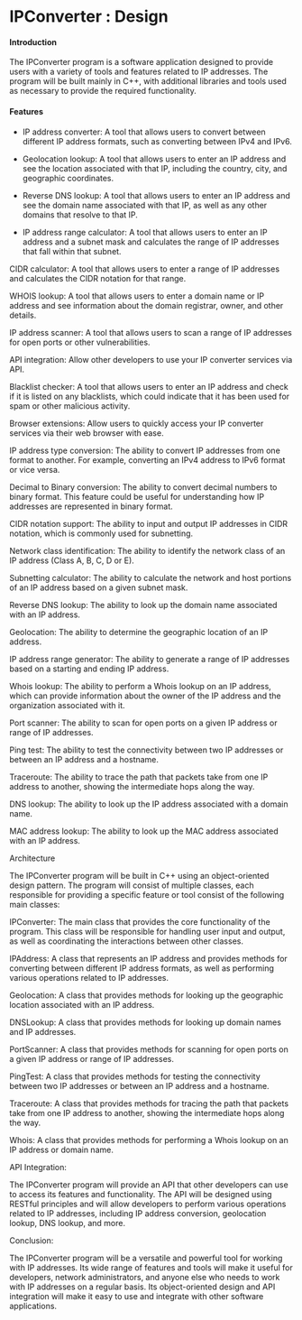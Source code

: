 # IPConverter : Design 

#### Introduction

The IPConverter program is a software application designed to provide users with a variety of tools and features related to IP addresses. The program will be built mainly in C++, with additional libraries and tools used as necessary to provide the required functionality.

#### Features

* IP address converter: 
  A tool that allows users to convert between different IP address formats, such as converting between IPv4 and IPv6.

* Geolocation lookup: 
  A tool that allows users to enter an IP address and see the location associated with that IP, including the country, city, and geographic coordinates.

* Reverse DNS lookup: 
  A tool that allows users to enter an IP address and see the domain name associated with that IP, as well as any other domains that resolve to that IP.

* IP address range calculator: 
  A tool that allows users to enter an IP address and a subnet mask and calculates the range of IP addresses that fall within that subnet.

CIDR calculator: A tool that allows users to enter a range of IP addresses and calculates the CIDR notation for that range.

WHOIS lookup: A tool that allows users to enter a domain name or IP address and see information about the domain registrar, owner, and other details.

IP address scanner: A tool that allows users to scan a range of IP addresses for open ports or other vulnerabilities.

API integration: Allow other developers to use your IP converter services via API.

Blacklist checker: A tool that allows users to enter an IP address and check if it is listed on any blacklists, which could indicate that it has been used for spam or other malicious activity.

Browser extensions: Allow users to quickly access your IP converter services via their web browser with ease.

IP address type conversion: The ability to convert IP addresses from one format to another. For example, converting an IPv4 address to IPv6 format or vice versa.

Decimal to Binary conversion: The ability to convert decimal numbers to binary format. This feature could be useful for understanding how IP addresses are represented in binary format.

CIDR notation support: The ability to input and output IP addresses in CIDR notation, which is commonly used for subnetting.

Network class identification: The ability to identify the network class of an IP address (Class A, B, C, D or E).

Subnetting calculator: The ability to calculate the network and host portions of an IP address based on a given subnet mask.

Reverse DNS lookup: The ability to look up the domain name associated with an IP address.

Geolocation: The ability to determine the geographic location of an IP address.

IP address range generator: The ability to generate a range of IP addresses based on a starting and ending IP address.

Whois lookup: The ability to perform a Whois lookup on an IP address, which can provide information about the owner of the IP address and the organization associated with it.

Port scanner: The ability to scan for open ports on a given IP address or range of IP addresses.

Ping test: The ability to test the connectivity between two IP addresses or between an IP address and a hostname.

Traceroute: The ability to trace the path that packets take from one IP address to another, showing the intermediate hops along the way.

DNS lookup: The ability to look up the IP address associated with a domain name.

MAC address lookup: The ability to look up the MAC address associated with an IP address.

Architecture

The IPConverter program will be built in C++ using an object-oriented design pattern. The program will consist of multiple classes, each responsible for providing a specific feature or tool consist of the following main classes:

IPConverter: The main class that provides the core functionality of the program. This class will be responsible for handling user input and output, as well as coordinating the interactions between other classes.

IPAddress: A class that represents an IP address and provides methods for converting between different IP address formats, as well as performing various operations related to IP addresses.

Geolocation: A class that provides methods for looking up the geographic location associated with an IP address.

DNSLookup: A class that provides methods for looking up domain names and IP addresses.

PortScanner: A class that provides methods for scanning for open ports on a given IP address or range of IP addresses.

PingTest: A class that provides methods for testing the connectivity between two IP addresses or between an IP address and a hostname.

Traceroute: A class that provides methods for tracing the path that packets take from one IP address to another, showing the intermediate hops along the way.

Whois: A class that provides methods for performing a Whois lookup on an IP address or domain name.

API Integration:

The IPConverter program will provide an API that other developers can use to access its features and functionality. The API will be designed using RESTful principles and will allow developers to perform various operations related to IP addresses, including IP address conversion, geolocation lookup, DNS lookup, and more.

Conclusion:

The IPConverter program will be a versatile and powerful tool for working with IP addresses. Its wide range of features and tools will make it useful for developers, network administrators, and anyone else who needs to work with IP addresses on a regular basis. Its object-oriented design and API integration will make it easy to use and integrate with other software applications.